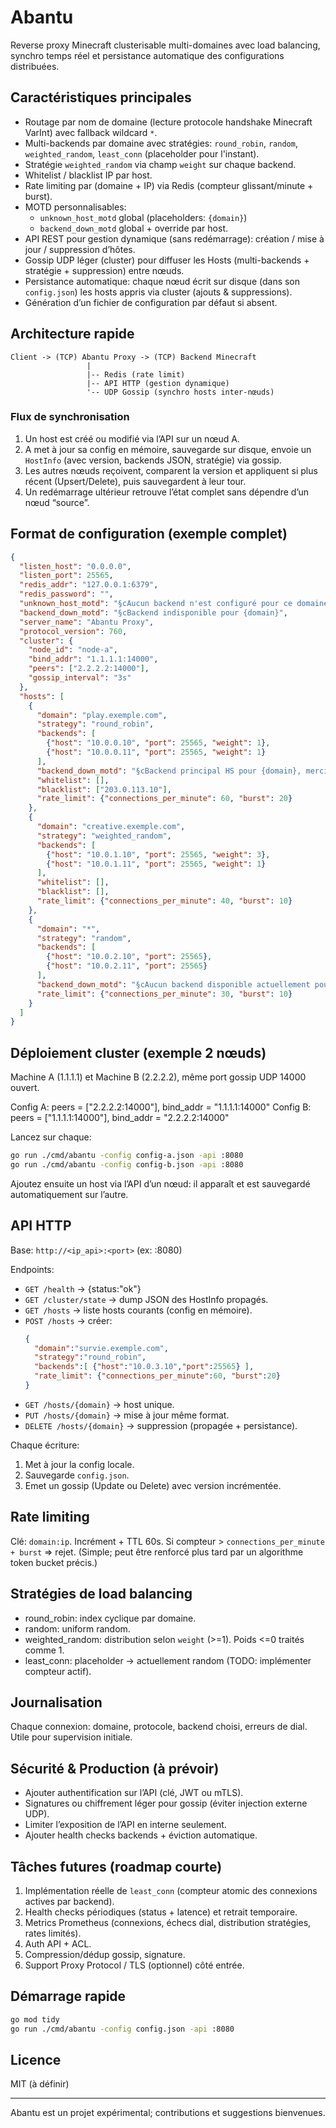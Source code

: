 # Abantu

Reverse proxy Minecraft clusterisable multi-domaines avec load balancing, synchro temps réel et persistance automatique des configurations distribuées.

## Caractéristiques principales
- Routage par nom de domaine (lecture protocole handshake Minecraft VarInt) avec fallback wildcard `*`.
- Multi-backends par domaine avec stratégies: `round_robin`, `random`, `weighted_random`, `least_conn` (placeholder pour l'instant).
- Stratégie `weighted_random` via champ `weight` sur chaque backend.
- Whitelist / blacklist IP par host.
- Rate limiting par (domaine + IP) via Redis (compteur glissant/minute + burst).
- MOTD personnalisables:
  - `unknown_host_motd` global (placeholders: `{domain}`)
  - `backend_down_motd` global + override par host.
- API REST pour gestion dynamique (sans redémarrage): création / mise à jour / suppression d’hôtes.
- Gossip UDP léger (cluster) pour diffuser les Hosts (multi-backends + stratégie + suppression) entre nœuds.
- Persistance automatique: chaque nœud écrit sur disque (dans son `config.json`) les hosts appris via cluster (ajouts & suppressions).
- Génération d’un fichier de configuration par défaut si absent.

## Architecture rapide
```
Client -> (TCP) Abantu Proxy -> (TCP) Backend Minecraft
                 |            
                 |-- Redis (rate limit)
                 |-- API HTTP (gestion dynamique)
                 '-- UDP Gossip (synchro hosts inter-nœuds)
```

### Flux de synchronisation
1. Un host est créé ou modifié via l’API sur un nœud A.
2. A met à jour sa config en mémoire, sauvegarde sur disque, envoie un `HostInfo` (avec version, backends JSON, stratégie) via gossip.
3. Les autres nœuds reçoivent, comparent la version et appliquent si plus récent (Upsert/Delete), puis sauvegardent à leur tour.
4. Un redémarrage ultérieur retrouve l’état complet sans dépendre d’un nœud “source”.

## Format de configuration (exemple complet)
```json
{
  "listen_host": "0.0.0.0",
  "listen_port": 25565,
  "redis_addr": "127.0.0.1:6379",
  "redis_password": "",
  "unknown_host_motd": "§cAucun backend n'est configuré pour ce domaine: {domain}",
  "backend_down_motd": "§cBackend indisponible pour {domain}",
  "server_name": "Abantu Proxy",
  "protocol_version": 760,
  "cluster": {
    "node_id": "node-a",
    "bind_addr": "1.1.1.1:14000",
    "peers": ["2.2.2.2:14000"],
    "gossip_interval": "3s"
  },
  "hosts": [
    {
      "domain": "play.exemple.com",
      "strategy": "round_robin",
      "backends": [
        {"host": "10.0.0.10", "port": 25565, "weight": 1},
        {"host": "10.0.0.11", "port": 25565, "weight": 1}
      ],
      "backend_down_motd": "§cBackend principal HS pour {domain}, merci de réessayer.",
      "whitelist": [],
      "blacklist": ["203.0.113.10"],
      "rate_limit": {"connections_per_minute": 60, "burst": 20}
    },
    {
      "domain": "creative.exemple.com",
      "strategy": "weighted_random",
      "backends": [
        {"host": "10.0.1.10", "port": 25565, "weight": 3},
        {"host": "10.0.1.11", "port": 25565, "weight": 1}
      ],
      "whitelist": [],
      "blacklist": [],
      "rate_limit": {"connections_per_minute": 40, "burst": 10}
    },
    {
      "domain": "*",
      "strategy": "random",
      "backends": [
        {"host": "10.0.2.10", "port": 25565},
        {"host": "10.0.2.11", "port": 25565}
      ],
      "backend_down_motd": "§cAucun backend disponible actuellement pour {domain}.",
      "rate_limit": {"connections_per_minute": 30, "burst": 10}
    }
  ]
}
```

## Déploiement cluster (exemple 2 nœuds)
Machine A (1.1.1.1) et Machine B (2.2.2.2), même port gossip UDP 14000 ouvert.

Config A: peers = ["2.2.2.2:14000"], bind_addr = "1.1.1.1:14000"
Config B: peers = ["1.1.1.1:14000"], bind_addr = "2.2.2.2:14000"

Lancez sur chaque:
```bash
go run ./cmd/abantu -config config-a.json -api :8080
go run ./cmd/abantu -config config-b.json -api :8080
```

Ajoutez ensuite un host via l’API d’un nœud: il apparaît et est sauvegardé automatiquement sur l’autre.

## API HTTP
Base: `http://<ip_api>:<port>` (ex: :8080)

Endpoints:
- `GET /health` -> {status:"ok"}
- `GET /cluster/state` -> dump JSON des HostInfo propagés.
- `GET /hosts` -> liste hosts courants (config en mémoire).
- `POST /hosts` -> créer: 
  ```json
  {
    "domain":"survie.exemple.com",
    "strategy":"round_robin",
    "backends":[ {"host":"10.0.3.10","port":25565} ],
    "rate_limit": {"connections_per_minute":60, "burst":20}
  }
  ```
- `GET /hosts/{domain}` -> host unique.
- `PUT /hosts/{domain}` -> mise à jour même format.
- `DELETE /hosts/{domain}` -> suppression (propagée + persistance).

Chaque écriture:
1. Met à jour la config locale.
2. Sauvegarde `config.json`.
3. Emet un gossip (Update ou Delete) avec version incrémentée.

## Rate limiting
Clé: `domain:ip`. Incrément + TTL 60s. Si compteur > `connections_per_minute + burst` => rejet. (Simple; peut être renforcé plus tard par un algorithme token bucket précis.)

## Stratégies de load balancing
- round_robin: index cyclique par domaine.
- random: uniform random.
- weighted_random: distribution selon `weight` (>=1). Poids <=0 traités comme 1.
- least_conn: placeholder -> actuellement random (TODO: implémenter compteur actif).

## Journalisation
Chaque connexion: domaine, protocole, backend choisi, erreurs de dial. Utile pour supervision initiale.

## Sécurité & Production (à prévoir)
- Ajouter authentification sur l’API (clé, JWT ou mTLS).
- Signatures ou chiffrement léger pour gossip (éviter injection externe UDP).
- Limiter l’exposition de l’API en interne seulement.
- Ajouter health checks backends + éviction automatique.

## Tâches futures (roadmap courte)
1. Implémentation réelle de `least_conn` (compteur atomic des connexions actives par backend).
2. Health checks périodiques (status + latence) et retrait temporaire.
3. Metrics Prometheus (connexions, échecs dial, distribution stratégies, rates limités).
4. Auth API + ACL.
5. Compression/dédup gossip, signature.
6. Support Proxy Protocol / TLS (optionnel) côté entrée.

## Démarrage rapide
```bash
go mod tidy
go run ./cmd/abantu -config config.json -api :8080
```

## Licence
MIT (à définir)

---
Abantu est un projet expérimental; contributions et suggestions bienvenues.
